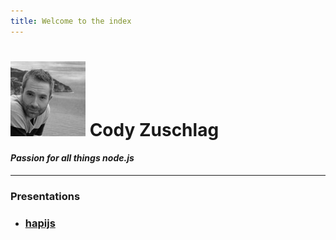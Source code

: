 ```yaml
---
title: Welcome to the index
---
```

# ![cody](hapi/images/cody1_bw_100px.jpg) Cody Zuschlag

#### _Passion for all things node.js_

---

<div class="panel panel-default">
  <div class="panel-heading">
    <h3 class="panel-title">Presentations</h3>
  </div>
  <div class="panel-body">
    <ul>
      <li><h3><a href="/hapiatlunch">hapijs</a></h3></li>
    </ul>
  </div>
</div>
